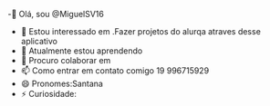 -👋 Olá, sou @MiguelSV16
- 👀 Estou interessado em .Fazer projetos do alurqa atraves desse aplicativo
- 🌱 Atualmente estou aprendendo
- 💞️ Procuro colaborar em 
- 📫 Como entrar em contato comigo 19 996715929
- 😄 Pronomes:Santana 
- ⚡ Curiosidade: 
<!--
MiguelSV16/MiguelSV16 is a ✨ special ✨ repository because its `README.md` (this file) appears on your GitHub profile.
You can click the Preview link to take a look at your changes.
--->
